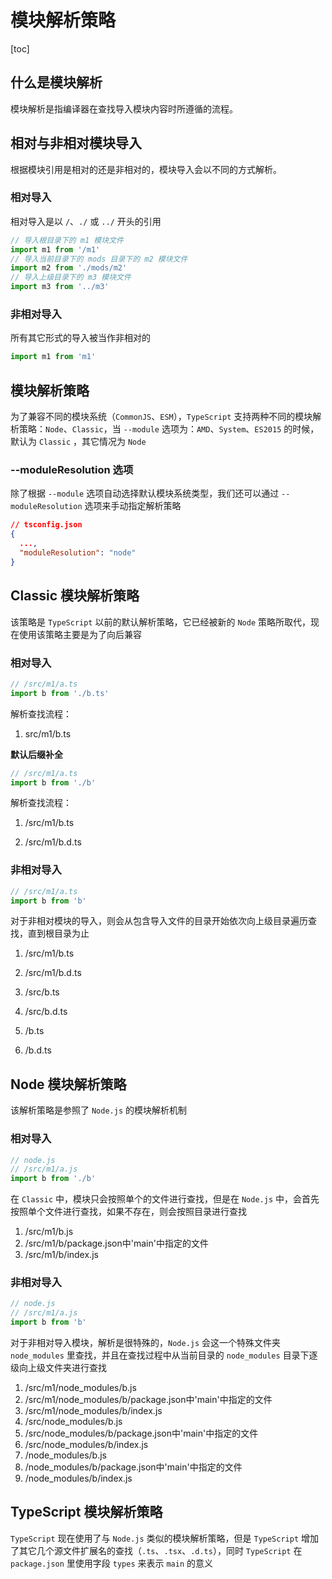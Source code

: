 # 模块解析策略

[toc]

## 什么是模块解析

模块解析是指编译器在查找导入模块内容时所遵循的流程。



## 相对与非相对模块导入

根据模块引用是相对的还是非相对的，模块导入会以不同的方式解析。

### 相对导入

相对导入是以 `/`、`./` 或 `../` 开头的引用

```typescript
// 导入根目录下的 m1 模块文件
import m1 from '/m1'
// 导入当前目录下的 mods 目录下的 m2 模块文件
import m2 from './mods/m2'
// 导入上级目录下的 m3 模块文件
import m3 from '../m3'
```

### 非相对导入

所有其它形式的导入被当作非相对的

```typescript
import m1 from 'm1'
```



## 模块解析策略

为了兼容不同的模块系统（`CommonJS`、`ESM`），`TypeScript` 支持两种不同的模块解析策略：`Node`、`Classic`，当 `--module` 选项为：`AMD`、`System`、`ES2015` 的时候，默认为 `Classic` ，其它情况为 `Node`

### --moduleResolution 选项

除了根据 `--module` 选项自动选择默认模块系统类型，我们还可以通过 `--moduleResolution` 选项来手动指定解析策略

```json
// tsconfig.json
{
  ...,
  "moduleResolution": "node"
}
```



## Classic 模块解析策略

该策略是 `TypeScript` 以前的默认解析策略，它已经被新的 `Node` 策略所取代，现在使用该策略主要是为了向后兼容

### 相对导入

```typescript
// /src/m1/a.ts
import b from './b.ts'
```

解析查找流程：

1. src/m1/b.ts

**默认后缀补全**

```typescript
// /src/m1/a.ts
import b from './b'
```

解析查找流程：

1. /src/m1/b.ts

2. /src/m1/b.d.ts

### 非相对导入

```typescript
// /src/m1/a.ts
import b from 'b'
```

对于非相对模块的导入，则会从包含导入文件的目录开始依次向上级目录遍历查找，直到根目录为止

1. /src/m1/b.ts

2. /src/m1/b.d.ts
3. /src/b.ts
4. /src/b.d.ts
5. /b.ts
6. /b.d.ts



## Node 模块解析策略

该解析策略是参照了 `Node.js` 的模块解析机制

### 相对导入

```js
// node.js
// /src/m1/a.js
import b from './b'
```

在 `Classic` 中，模块只会按照单个的文件进行查找，但是在 `Node.js` 中，会首先按照单个文件进行查找，如果不存在，则会按照目录进行查找

1. /src/m1/b.js
2. /src/m1/b/package.json中'main'中指定的文件
3. /src/m1/b/index.js

### 非相对导入

```js
// node.js
// /src/m1/a.js
import b from 'b'
```

对于非相对导入模块，解析是很特殊的，`Node.js` 会这一个特殊文件夹 `node_modules` 里查找，并且在查找过程中从当前目录的 `node_modules` 目录下逐级向上级文件夹进行查找

1. /src/m1/node_modules/b.js
2. /src/m1/node_modules/b/package.json中'main'中指定的文件
3. /src/m1/node_modules/b/index.js
4. /src/node_modules/b.js
5. /src/node_modules/b/package.json中'main'中指定的文件
6. /src/node_modules/b/index.js
7. /node_modules/b.js
8. /node_modules/b/package.json中'main'中指定的文件
9. /node_modules/b/index.js



## TypeScript 模块解析策略

`TypeScript` 现在使用了与 `Node.js` 类似的模块解析策略，但是 `TypeScript` 增加了其它几个源文件扩展名的查找（`.ts`、`.tsx`、`.d.ts`），同时 `TypeScript` 在 `package.json` 里使用字段 `types` 来表示 `main` 的意义


